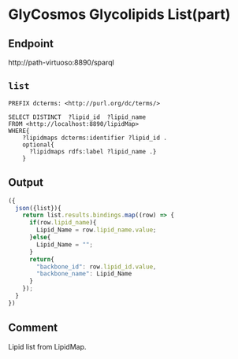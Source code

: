 # GlyCosmos Glycolipids List(part)

## Endpoint
http://path-virtuoso:8890/sparql

## `list`

```sparql
PREFIX dcterms: <http://purl.org/dc/terms/>

SELECT DISTINCT  ?lipid_id  ?lipid_name   
FROM <http://localhost:8890/lipidMap>
WHERE{
    ?lipidmaps dcterms:identifier ?lipid_id .
    optional{
      ?lipidmaps rdfs:label ?lipid_name .}
    }
```

## Output

```javascript
({
  json({list}){
    return list.results.bindings.map((row) => {
      if(row.lipid_name){
        Lipid_Name = row.lipid_name.value;
      }else{
        Lipid_Name = "";
      }
      return{  
      	"backbone_id": row.lipid_id.value,
        "backbone_name": Lipid_Name  
      }
    });
  }
})

```

## Comment
Lipid list from LipidMap.